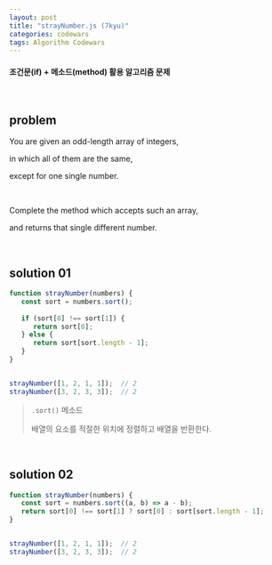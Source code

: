```yaml
---
layout: post
title: "strayNumber.js (7kyu)"
categories: codewars
tags: Algorithm Codewars
---
```


#### 조건문(if) + 메소드(method) 활용 알고리즘 문제

<br>

## problem

You are given an odd-length array of integers,

in which all of them are the same,

except for one single number.

<br>

Complete the method which accepts such an array,

and returns that single different number.

<br>

## solution 01

```javascript
function strayNumber(numbers) {
   const sort = numbers.sort();
   
   if (sort[0] !== sort[1]) {
      return sort[0];
   } else {
      return sort[sort.length - 1];
   }
}


strayNumber([1, 2, 1, 1]);	// 2
strayNumber([3, 2, 3, 3]);	// 2
```

> `.sort()` 메소드
>
> 배열의 요소를 적절한 위치에 정렬하고 배열을 반환한다.

<br>

## solution 02

```javascript
function strayNumber(numbers) {
   const sort = numbers.sort((a, b) => a - b);
   return sort[0] !== sort[1] ? sort[0] : sort[sort.length - 1];
}


strayNumber([1, 2, 1, 1]);	// 2
strayNumber([3, 2, 3, 3]);	// 2
```


